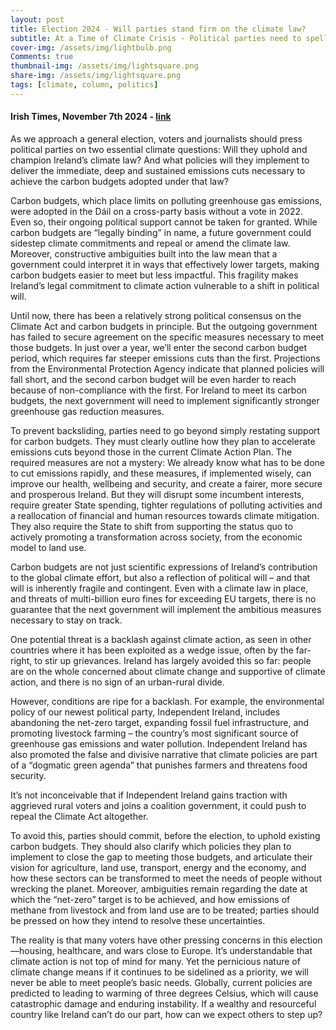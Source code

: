 ```yaml
---
layout: post
title: Election 2024 - Will parties stand firm on the climate law?
subtitle: At a Time of Climate Crisis - Political parties need to spell out how they’ll uphold and strengthen Ireland’s carbon budgets
cover-img: /assets/img/lightbulb.png
Comments: true
thumbnail-img: /assets/img/lightsquare.png
share-img: /assets/img/lightsquare.png
tags: [climate, column, politics]
---
```


#### Irish Times, November 7th 2024 - [link](https://www.irishtimes.com/environment/climate-crisis/2024/11/07/election-2024-will-parties-stand-firm-on-the-climate-law/)

As we approach a general election, voters and journalists should press political parties on two essential climate questions: Will they uphold and champion Ireland’s climate law? And what policies will they implement to deliver the immediate, deep and sustained emissions cuts necessary to achieve the carbon budgets adopted under that law?

Carbon budgets, which place limits on polluting greenhouse gas emissions, were adopted in the Dáil on a cross-party basis without a vote in 2022. Even so, their ongoing political support cannot be taken for granted. While carbon budgets are “legally binding” in name, a future government could sidestep climate commitments and repeal or amend the climate law. Moreover, constructive ambiguities built into the law mean that a government could interpret it in ways that effectively lower targets, making carbon budgets easier to meet but less impactful. This fragility makes Ireland’s legal commitment to climate action vulnerable to a shift in political will.

Until now, there has been a relatively strong political consensus on the Climate Act and carbon budgets in principle. But the outgoing government has failed to secure agreement on the specific measures necessary to meet those budgets. In just over a year, we’ll enter the second carbon budget period, which requires far steeper emissions cuts than the first. Projections from the Environmental Protection Agency indicate that planned policies will fall short, and the second carbon budget will be even harder to reach because of non-compliance with the first. For Ireland to meet its carbon budgets, the next government will need to implement significantly stronger greenhouse gas reduction measures.

To prevent backsliding, parties need to go beyond simply restating support for carbon budgets. They must clearly outline how they plan to accelerate emissions cuts beyond those in the current Climate Action Plan. The required measures are not a mystery: We already know what has to be done to cut emissions rapidly, and these measures, if implemented wisely, can improve our health, wellbeing and security, and create a fairer, more secure and prosperous Ireland. But they will disrupt some incumbent interests, require greater State spending, tighter regulations of polluting activities and a reallocation of financial and human resources towards climate mitigation. They also require the State to shift from supporting the status quo to actively promoting a transformation across society, from the economic model to land use.

Carbon budgets are not just scientific expressions of Ireland’s contribution to the global climate effort, but also a reflection of political will – and that will is inherently fragile and contingent. Even with a climate law in place, and threats of multi-billion euro fines for exceeding EU targets, there is no guarantee that the next government will implement the ambitious measures necessary to stay on track.

One potential threat is a backlash against climate action, as seen in other countries where it has been exploited as a wedge issue, often by the far-right, to stir up grievances. Ireland has largely avoided this so far: people are on the whole concerned about climate change and supportive of climate action, and there is no sign of an urban-rural divide.

However, conditions are ripe for a backlash. For example, the environmental policy of our newest political party, Independent Ireland, includes abandoning the net-zero target, expanding fossil fuel infrastructure, and promoting livestock farming – the country’s most significant source of greenhouse gas emissions and water pollution. Independent Ireland has also promoted the false and divisive narrative that climate policies are part of a “dogmatic green agenda”  that punishes farmers and threatens food security.

It’s not inconceivable that if Independent Ireland gains traction with aggrieved rural voters and joins a coalition government, it could push to repeal the Climate Act altogether.

To avoid this, parties should commit, before the election, to uphold existing carbon budgets. They should also clarify which policies they plan to implement to close the gap to meeting those budgets, and articulate their vision for agriculture, land use, transport, energy and the economy, and how these sectors can be transformed to meet the needs of people without wrecking the planet. Moreover, ambiguities remain regarding the date at which the “net-zero” target is to be achieved, and how emissions of methane from livestock and from land use are to be treated; parties should be pressed on how they intend to resolve these uncertainties.

The reality is that many voters have other pressing concerns in this election—housing, healthcare, and wars close to Europe. It’s understandable that climate action is not top of mind for many. Yet the pernicious nature of climate change means if it continues to be sidelined as a priority, we will never be able to meet people’s basic needs. Globally, current policies are predicted to leading to warming of three degrees Celsius, which will cause catastrophic damage and enduring instability. If a wealthy and resourceful country like Ireland can’t do our part, how can we expect others to step up?
